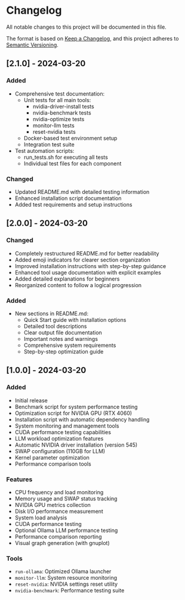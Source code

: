 # Changelog

All notable changes to this project will be documented in this file.

The format is based on [Keep a Changelog](https://keepachangelog.com/en/1.0.0/),
and this project adheres to [Semantic Versioning](https://semver.org/spec/v2.0.0.html).

## [2.1.0] - 2024-03-20

### Added
- Comprehensive test documentation:
  - Unit tests for all main tools:
    - nvidia-driver-install tests
    - nvidia-benchmark tests
    - nvidia-optimize tests
    - monitor-llm tests
    - reset-nvidia tests
  - Docker-based test environment setup
  - Integration test suite
- Test automation scripts:
  - run_tests.sh for executing all tests
  - Individual test files for each component

### Changed
- Updated README.md with detailed testing information
- Enhanced installation script documentation
- Added test requirements and setup instructions

## [2.0.0] - 2024-03-20

### Changed
- Completely restructured README.md for better readability
- Added emoji indicators for clearer section organization
- Improved installation instructions with step-by-step guidance
- Enhanced tool usage documentation with explicit examples
- Added detailed explanations for beginners
- Reorganized content to follow a logical progression

### Added
- New sections in README.md:
  - Quick Start guide with installation options
  - Detailed tool descriptions
  - Clear output file documentation
  - Important notes and warnings
  - Comprehensive system requirements
  - Step-by-step optimization guide

## [1.0.0] - 2024-03-20

### Added
- Initial release
- Benchmark script for system performance testing
- Optimization script for NVIDIA GPU (RTX 4060)
- Installation script with automatic dependency handling
- System monitoring and management tools
- CUDA performance testing capabilities
- LLM workload optimization features
- Automatic NVIDIA driver installation (version 545)
- SWAP configuration (110GB for LLM)
- Kernel parameter optimization
- Performance comparison tools

### Features
- CPU frequency and load monitoring
- Memory usage and SWAP status tracking
- NVIDIA GPU metrics collection
- Disk I/O performance measurement
- System load analysis
- CUDA performance testing
- Optional Ollama LLM performance testing
- Performance comparison reporting
- Visual graph generation (with gnuplot)

### Tools
- `run-ollama`: Optimized Ollama launcher
- `monitor-llm`: System resource monitoring
- `reset-nvidia`: NVIDIA settings reset utility
- `nvidia-benchmark`: Performance testing suite
